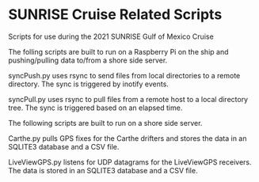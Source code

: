 # SUNRISE Cruise Related Scripts

Scripts for use during the 2021 SUNRISE Gulf of Mexico Cruise

The folling scripts are built to run on a Raspberry Pi on the ship and pushing/pulling data to/from a shore side server.

syncPush.py uses rsync to send files from local directories to a remote directory. The sync is triggered by inotify events.

syncPull.py uses rsync to pull files from a remote host to a local directory tree. The sync is triggered based on an elapsed time.

The following scripts are built to run on a shore side server.

Carthe.py pulls GPS fixes for the Carthe drifters and stores the data in an SQLITE3 database and a CSV file.

LiveViewGPS.py listens for UDP datagrams for the LiveViewGPS receivers. The data is stored in an SQLITE3 database and a CSV file.
